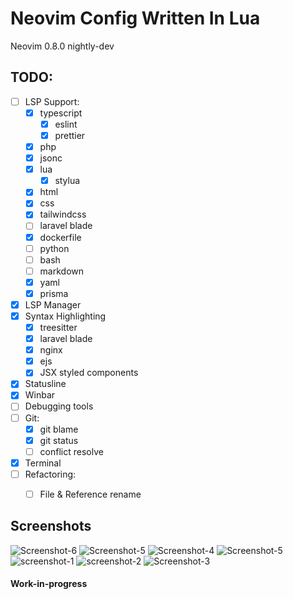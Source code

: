 # Neovim Config Written In Lua

Neovim 0.8.0 nightly-dev

## TODO:
- [ ] LSP Support:
    - [x] typescript
      - [x] eslint
      - [x] prettier
    - [x] php
    - [x] jsonc
    - [x] lua
      - [x] stylua
    - [x] html
    - [x] css
    - [x] tailwindcss
    - [ ] laravel blade
    - [x] dockerfile
    - [ ] python
    - [ ] bash
    - [ ] markdown
    - [x] yaml
    - [x] prisma
- [x] LSP Manager
- [x] Syntax Highlighting
  - [x] treesitter
  - [x] laravel blade
  - [x] nginx
  - [x] ejs
  - [x] JSX styled components
- [x] Statusline
- [x] Winbar
- [ ] Debugging tools
- [ ] Git:
  - [x] git blame
  - [x] git status
  - [ ] conflict resolve
- [x] Terminal
- [ ] Refactoring:
  - [ ] File & Reference rename
  

## Screenshots
![Screenshot-6](https://user-images.githubusercontent.com/35747911/169698182-d418da89-03b7-4906-b9d2-11f0b99334d2.png)
![Screenshot-5](https://user-images.githubusercontent.com/35747911/169698186-1bdcfe27-7e05-4ea1-a4c0-3fba1ad05830.png)
![Screenshot-4](https://user-images.githubusercontent.com/35747911/135737422-a8f93665-5020-4ba8-8bba-195bfcb44903.png)
![Screenshot-5](https://user-images.githubusercontent.com/35747911/135737450-51969dc3-76f0-4760-911c-a92134597750.png)
![screenshot-1](https://user-images.githubusercontent.com/35747911/118928244-8cd4ca80-b975-11eb-83eb-d6b00a4ebf73.png)
![screenshot-2](https://user-images.githubusercontent.com/35747911/118929337-f73a3a80-b976-11eb-916d-46a94a840c48.png)
![Screenshot-3](https://user-images.githubusercontent.com/35747911/118931381-834d6180-b979-11eb-880d-9b0ccb9323f4.png)

#### Work-in-progress
